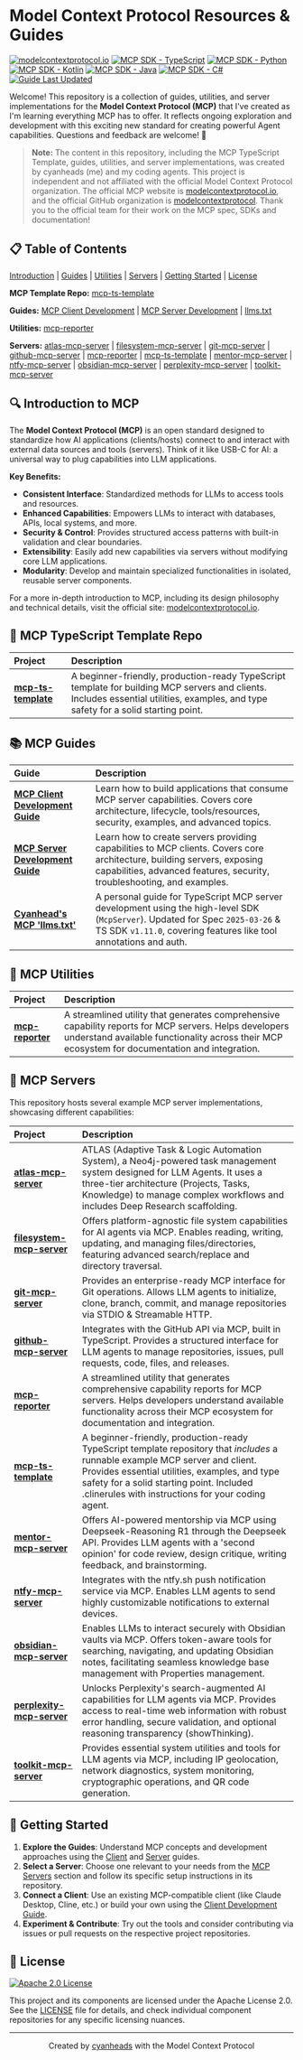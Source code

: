 # Model Context Protocol Resources & Guides

[![modelcontextprotocol.io](https://img.shields.io/badge/modelcontextprotocol.io-orange.svg)](https://modelcontextprotocol.io/)
[![MCP SDK - TypeScript](https://img.shields.io/badge/TypeScript-1.11.0-blue.svg)](https://github.com/modelcontextprotocol/typescript-sdk)
[![MCP SDK - Python](https://img.shields.io/badge/Python-1.6.0-blue.svg)](https://github.com/modelcontextprotocol/python-sdk)
[![MCP SDK - Kotlin](https://img.shields.io/badge/Kotlin-0.3.0-blue.svg)](https://github.com/modelcontextprotocol/kotlin-sdk)
[![MCP SDK - Java](https://img.shields.io/badge/Java-0.4.0-blue.svg)](https://github.com/modelcontextprotocol/java-sdk)
[![MCP SDK - C#](https://img.shields.io/badge/C%23-0.3.2-blue.svg)](https://github.com/modelcontextprotocol/csharp-sdk)
[![Guide Last Updated](https://img.shields.io/badge/Guide%20Last%20Updated-May%202025-brightgreen.svg)]()

Welcome! This repository is a collection of guides, utilities, and server implementations for the **Model Context Protocol (MCP)** that I've created as I'm learning everything MCP has to offer. It reflects ongoing exploration and development with this exciting new standard for creating powerful Agent capabilities. Questions and feedback are welcome! 🚀

> **Note:** The content in this repository, including the MCP TypeScript Template, guides, utilities, and server implementations, was created by cyanheads (me) and my coding agents. This project is independent and not affiliated with the official Model Context Protocol organization. The official MCP website is [modelcontextprotocol.io](https://modelcontextprotocol.io/), and the official GitHub organization is [modelcontextprotocol](https://github.com/modelcontextprotocol). Thank you to the official team for their work on the MCP spec, SDKs and documentation!

## 📋 Table of Contents

[Introduction](#-introduction-to-mcp) | [Guides](#-mcp-guides) | [Utilities](#-mcp-utilities) | [Servers](#-mcp-servers) | [Getting Started](#-getting-started) | [License](#-license)

**MCP Template Repo:** [mcp-ts-template](#-mcp-typescript-template-repo)

**Guides:** [MCP Client Development](#mcp-client-development-guide) | [MCP Server Development](#mcp-server-development-guide) | [llms.txt](#cyanheads-mcp-llmstxt)

**Utilities:** [mcp-reporter](#-mcp-reporter)

**Servers:** [atlas-mcp-server](#-atlas-mcp-server) | [filesystem-mcp-server](#-filesystem-mcp-server) | [git-mcp-server](#-git-mcp-server) | [github-mcp-server](#-github-mcp-server) | [mcp-reporter](#-mcp-reporter) | [mcp-ts-template](#-mcp-ts-template) | [mentor-mcp-server](#-mentor-mcp-server) | [ntfy-mcp-server](#-ntfy-mcp-server) | [obsidian-mcp-server](#-obsidian-mcp-server) | [perplexity-mcp-server](#-perplexity-mcp-server) | [toolkit-mcp-server](#-toolkit-mcp-server)

## 🔍 Introduction to MCP

The **Model Context Protocol (MCP)** is an open standard designed to standardize how AI applications (clients/hosts) connect to and interact with external data sources and tools (servers). Think of it like USB-C for AI: a universal way to plug capabilities into LLM applications.

**Key Benefits:**

- **Consistent Interface**: Standardized methods for LLMs to access tools and resources.
- **Enhanced Capabilities**: Empowers LLMs to interact with databases, APIs, local systems, and more.
- **Security & Control**: Provides structured access patterns with built-in validation and clear boundaries.
- **Extensibility**: Easily add new capabilities via servers without modifying core LLM applications.
- **Modularity**: Develop and maintain specialized functionalities in isolated, reusable server components.

For a more in-depth introduction to MCP, including its design philosophy and technical details, visit the official site: [modelcontextprotocol.io](https://modelcontextprotocol.io/).

## 🚀 MCP TypeScript Template Repo

| Project                                                             | Description                                                                                                                                                                         |
| :------------------------------------------------------------------ | :---------------------------------------------------------------------------------------------------------------------------------------------------------------------------------- |
| [**mcp-ts-template**](https://github.com/cyanheads/mcp-ts-template) | A beginner-friendly, production-ready TypeScript template for building MCP servers and clients. Includes essential utilities, examples, and type safety for a solid starting point. |

## 📚 MCP Guides

| Guide                                                                                                               | Description                                                                                                                                                                                        |
| :------------------------------------------------------------------------------------------------------------------ | :------------------------------------------------------------------------------------------------------------------------------------------------------------------------------------------------- |
| <a id="mcp-client-development-guide"></a>[**MCP Client Development Guide**](guides/mcp-client-development-guide.md) | Learn how to build applications that consume MCP server capabilities. Covers core architecture, lifecycle, tools/resources, security, examples, and advanced topics.                               |
| <a id="mcp-server-development-guide"></a>[**MCP Server Development Guide**](guides/mcp-server-development-guide.md) | Learn how to create servers providing capabilities to MCP clients. Covers core architecture, building servers, exposing capabilities, advanced features, security, troubleshooting, and examples.  |
| <a id="cyanheads-mcp-llmstxt"></a>[**Cyanhead's MCP 'llms.txt'**](guides/cyanheads-custom-mcp-llms-full.md)         | A personal guide for TypeScript MCP server development using the high-level SDK (`McpServer`). Updated for Spec `2025-03-26` & TS SDK `v1.11.0`, covering features like tool annotations and auth. |

## 🔧 MCP Utilities

| Project                                                                                 | Description                                                                                                                                                                                              |
| :-------------------------------------------------------------------------------------- | :------------------------------------------------------------------------------------------------------------------------------------------------------------------------------------------------------- |
| <a id="-mcp-reporter"></a>[**mcp-reporter**](https://github.com/cyanheads/mcp-reporter) | A streamlined utility that generates comprehensive capability reports for MCP servers. Helps developers understand available functionality across their MCP ecosystem for documentation and integration. |

## 🔌 MCP Servers

This repository hosts several example MCP server implementations, showcasing different capabilities:

| Project                                                                                                            | Description                                                                                                                                                                                                                                                                      |
| :----------------------------------------------------------------------------------------------------------------- | :------------------------------------------------------------------------------------------------------------------------------------------------------------------------------------------------------------------------------------------------------------------------------- |
| <a id="-atlas-mcp-server"></a>[**atlas-mcp-server**](https://github.com/cyanheads/atlas-mcp-server)                | ATLAS (Adaptive Task & Logic Automation System), a Neo4j-powered task management system designed for LLM Agents. It uses a three-tier architecture (Projects, Tasks, Knowledge) to manage complex workflows and includes Deep Research scaffolding.                              |
| <a id="-filesystem-mcp-server"></a>[**filesystem-mcp-server**](https://github.com/cyanheads/filesystem-mcp-server) | Offers platform-agnostic file system capabilities for AI agents via MCP. Enables reading, writing, updating, and managing files/directories, featuring advanced search/replace and directory traversal.                                                                          |
| <a id="-git-mcp-server"></a>[**git-mcp-server**](https://github.com/cyanheads/git-mcp-server)                      | Provides an enterprise-ready MCP interface for Git operations. Allows LLM agents to initialize, clone, branch, commit, and manage repositories via STDIO & Streamable HTTP.                                                                                                      |
| <a id="-github-mcp-server"></a>[**github-mcp-server**](https://github.com/cyanheads/github-mcp-server)             | Integrates with the GitHub API via MCP, built in TypeScript. Provides a structured interface for LLM agents to manage repositories, issues, pull requests, code, files, and releases.                                                                                            |
| <a id="-mcp-reporter"></a>[**mcp-reporter**](https://github.com/cyanheads/mcp-reporter)                            | A streamlined utility that generates comprehensive capability reports for MCP servers. Helps developers understand available functionality across their MCP ecosystem for documentation and integration.                                                                         |
| <a id="-mcp-ts-template"></a>[**mcp-ts-template**](https://github.com/cyanheads/mcp-ts-template)                   | A beginner-friendly, production-ready TypeScript template repository that _includes_ a runnable example MCP server and client. Provides essential utilities, examples, and type safety for a solid starting point. Included .clinerules with instructions for your coding agent. |
| <a id="-mentor-mcp-server"></a>[**mentor-mcp-server**](https://github.com/cyanheads/mentor-mcp-server)             | Offers AI-powered mentorship via MCP using Deepseek-Reasoning R1 through the Deepseek API. Provides LLM agents with a 'second opinion' for code review, design critique, writing feedback, and brainstorming.                                                                    |
| <a id="-ntfy-mcp-server"></a>[**ntfy-mcp-server**](https://github.com/cyanheads/ntfy-mcp-server)                   | Integrates with the ntfy.sh push notification service via MCP. Enables LLM agents to send highly customizable notifications to external devices.                                                                                                                                 |
| <a id="-obsidian-mcp-server"></a>[**obsidian-mcp-server**](https://github.com/cyanheads/obsidian-mcp-server)       | Enables LLMs to interact securely with Obsidian vaults via MCP. Offers token-aware tools for searching, navigating, and updating Obsidian notes, facilitating seamless knowledge base management with Properties management.                                                     |
| <a id="-perplexity-mcp-server"></a>[**perplexity-mcp-server**](https://github.com/cyanheads/perplexity-mcp-server) | Unlocks Perplexity's search-augmented AI capabilities for LLM agents via MCP. Provides access to real-time web information with robust error handling, secure validation, and optional reasoning transparency (showThinking).                                                    |
| <a id="-toolkit-mcp-server"></a>[**toolkit-mcp-server**](https://github.com/cyanheads/toolkit-mcp-server)          | Provides essential system utilities and tools for LLM agents via MCP, including IP geolocation, network diagnostics, system monitoring, cryptographic operations, and QR code generation.                                                                                        |

## 🚀 Getting Started

1.  **Explore the Guides**: Understand MCP concepts and development approaches using the [Client](guides/mcp-client-development-guide.md) and [Server](guides/mcp-server-development-guide.md) guides.
2.  **Select a Server**: Choose one relevant to your needs from the [MCP Servers](#-mcp-servers) section and follow its specific setup instructions in its repository.
3.  **Connect a Client**: Use an existing MCP-compatible client (like Claude Desktop, Cline, etc.) or build your own using the [Client Development Guide](guides/mcp-client-development-guide.md).
4.  **Experiment & Contribute**: Try out the tools and consider contributing via issues or pull requests on the respective project repositories.

## 📄 License

[![Apache 2.0 License](https://img.shields.io/badge/License-Apache%202.0-blue.svg)](https://opensource.org/licenses/Apache-2.0)

This project and its components are licensed under the Apache License 2.0. See the [LICENSE](LICENSE) file for details, and check individual component repositories for any specific licensing nuances.

---

<div align="center">
Created by <a href="https://github.com/cyanheads">cyanheads</a> with the Model Context Protocol
</div>
